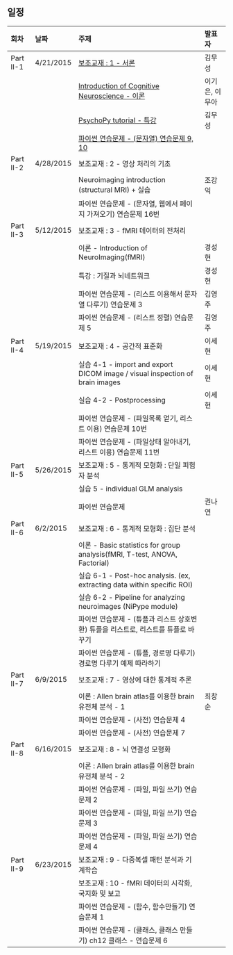 
## 일정
|회차	    |날짜	   |주제	                                                    |발표자	|
|:---	    |:---	   |:---	                                                    |:---	|
|Part II-1  |4/21/2015 |[보조교재 : 1 - 서론](study01/d01.md) | 김무성  |
|           |          |[Introduction of Cognitive Neuroscience - 이론](study01/d01.md) | 이기은, 이무아  |
|           |          |[PsychoPy tutorial - 특강](study01/d01.md) | 김무성 |
|           |          |[파이썬 연습문제 - (문자열) 연습문제 9, 10 ](study01/d01.md) |  |
|Part II-2  |4/28/2015 | 보조교재 : 2 - 영상 처리의 기초  |  |
|           |          | Neuroimaging introduction (structural MRI) + 실습  | 조강익 |
|           |          | 파이썬 연습문제 - (문자열, 웹에서 페이지 가져오기) 연습문제 16번  |  |
|Part II-3  |5/12/2015 | 보조교재 : 3 - fMRI 데이터의 전처리  |  |
|           |          | 이론 - Introduction of NeuroImaging(fMRI) | 경성현 |
|           |          | 특강 : 기질과 뇌네트워크             | 경성현 |
|           |          |  파이썬 연습문제 - (리스트 이용해서 문자열 다루기) 연습문제 3 | 김영주 |
|           |          |  파이썬 연습문제 - (리스트 정렬) 연습문제 5 | 김영주 |
|Part II-4  |5/19/2015 | 보조교재 : 4 - 공간적 표준화   | 이세현 |
|           |          | 실습 4-1 - import and export DICOM image / visual inspection of brain images | 이세현 |
|           |          | 실습 4-2 - Postprocessing  | 이세현 |
|           |          | 파이썬 연습문제 - (파일목록 얻기, 리스트 이용) 연습문제 10번 |    |
|           |          | 파이썬 연습문제 - (파일상태 알아내기, 리스트 이용) 연습문제 11번 |    |
|Part II-5  |5/26/2015 | 보조교재 : 5 - 통계적 모형화 : 단일 피험자 분석    |    |
|           |          | 실습 5 - individual GLM analysis  |  |
|           |          | 파이썬 연습문제                      | 권나연 |
|Part II-6  |6/2/2015  | 보조교재 : 6 - 통계적 모형화 : 집단 분석    |    |
|           |          | 이론 - Basic statistics for group analysis(fMRI, T-test, ANOVA, Factorial)    |    |
|           |          | 실습 6-1 - Post-hoc analysis. (ex, extracting data within specific ROI)    |    |
|           |          | 실습 6-2 - Pipeline for analyzing neuroimages (NiPype module)    |    |
|           |          | 파이썬 연습문제 - (튜플과 리스트 상호변환) 튜플을 리스트로, 리스트를 튜플로 바꾸기   |    |
|           |          | 파이썬 연습문제 - (튜플, 경로명 다루기) 경로명 다루기 예제 따라하기   |    |
|Part II-7  |6/9/2015 | 보조교재 : 7 - 영상에 대한 통계적 추론   |    |
|           |          | 이론 : Allen brain atlas를 이용한 brain 유전체 분석 - 1    | 최창순 |
|           |          | 파이썬 연습문제 - (사전) 연습문제 4   |    |
|           |          | 파이썬 연습문제 - (사전) 연습문제 7   |    |
|Part II-8  |6/16/2015 | 보조교재 : 8 - 뇌 연결성 모형화    |    |
|           |          | 이론 : Allen brain atlas를 이용한 brain 유전체 분석 - 2    |    |
|           |          | 파이썬 연습문제 - (파일, 파일 쓰기) 연습문제 2    |    |
|           |          | 파이썬 연습문제 - (파일, 파일 쓰기) 연습문제 3   |    |
|           |          | 파이썬 연습문제 - (파일, 파일 쓰기) 연습문제 4   |    |
|Part II-9  |6/23/2015 | 보조교재 : 9 - 다중복셀 패턴 분석과 기계학습  |    |
|           |          | 보조교재 : 10 - fMRI 데이터의 시각화, 국지화 및 보고    |    |
|           |          | 파이썬 연습문제 - (함수, 함수만들기) 연습문제 1 |    |
|           |          | 파이썬 연습문제 - (클래스, 클래스 만들기) ch12 클래스 - 연습문제 6   |    |